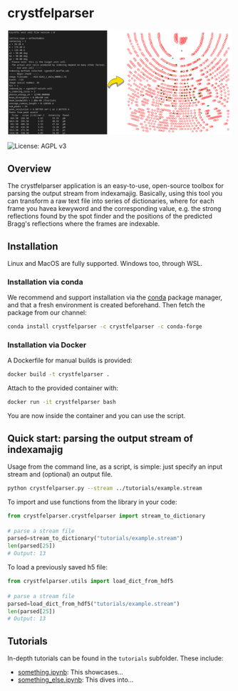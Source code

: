 # crystfelparser
![](docs/crystfelexporter_schema.png)

![License: AGPL v3](https://img.shields.io/badge/License-AGPL%20v3-blue.svg)

## Overview 
The crystfelparser application is an easy-to-use, open-source toolbox for parsing the output stream from indexamajig.
Basically, using this tool you can transform a raw text file into series of dictionaries, where for each frame you havea kewyword and the corresponding value, e.g. the strong reflections found by the spot finder and the positions of the predicted Bragg's reflections where the frames are indexable.

## Installation

Linux and MacOS are fully supported. Windows too, through WSL. 

### Installation via conda

We recommend and support installation via the [conda](https://docs.conda.io/en/latest/miniconda.html) package manager, and that a fresh environment is created beforehand. Then fetch the package from our channel:

```bash
conda install crystfelparser -c crystfelparser -c conda-forge
```

### Installation via Docker

A Dockerfile for manual builds is provided:

```bash
docker build -t crystfelparser . 
```

Attach to the provided container with:

```bash
docker run -it crystfelparser bash
```

You are now inside the container and you can use the script.

## Quick start: parsing the output stream of indexamajig

Usage from the command line, as a script, is simple: just specify an input stream and (optional) an output file.

```bash
python crystfelparser.py --stream ../tutorials/example.stream
```

To import and use functions from the library in your code:

```python
from crystfelparser.crystfelparser import stream_to_dictionary

# parse a stream file
parsed=stream_to_dictionary("tutorials/example.stream")
len(parsed[25])
# Output: 13
```

To load a previously saved h5 file:

```python
from crystfelparser.utils import load_dict_from_hdf5

# parse a stream file
parsed=load_dict_from_hdf5("tutorials/example.stream")
len(parsed[25])
# Output: 13
```

## Tutorials

In-depth tutorials can be found in the `tutorials` subfolder. These include: 

- [something.ipynb](tutorials/something.ipynb): This showcases...
- [something_else.ipynb](tutorials/something_else.ipynb): This dives into...
